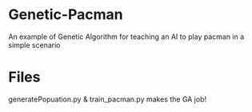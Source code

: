# Genetic-Pacman
An example of Genetic Algorithm for teaching an AI to play pacman in a simple scenario 

# Files 
generatePopuation.py & train_pacman.py makes the GA job!


